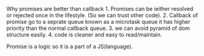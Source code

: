 Why promises are better than callback
    1. Promises can be ieither resolved or rejected once in the lifestyle. (So we can trust other code).
    2. Callback of promise go to a seprate queue known as a microtask queue it has higher priority than the normal callback queue.
    3. we can avoid pyramid of dom structure easily.
    4. code is cleaner and easy to read/maintain.

Promise is a logic so it is a part of a JS(language).